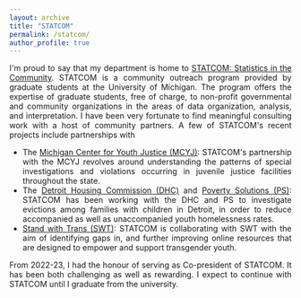 ```yaml
---
layout: archive
title: "STATCOM"
permalink: /statcom/
author_profile: true
---
```


<style>
body {
text-align: justify}
</style>


I'm proud to say that my department is home to [STATCOM: Statistics in the Community](https://sph.umich.edu/biostat/statcom/). STATCOM is a community outreach program provided by graduate students at the University of Michigan. The program offers the expertise of graduate students, free of charge, to non-profit governmental and community organizations in the areas of data organization, analysis, and interpretation. I have been very fortunate to find meaningful consulting work with a host of community partners. A few of STATCOM's recent projects include partnerships with 

- The [Michigan Center for Youth Justice (MCYJ)](https://www.miyouthjustice.org): STATCOM's partnership with the MCYJ revolves around understanding the patterns of special investigations and violations occurring in juvenile justice facilities throughout the state.
- The [Detroit Housing Commission (DHC)](https://www.dhcmi.org) and [Poverty Solutions (PS)](https://poverty.umich.edu): STATCOM has been working with the DHC and PS to investigate evictions among families with children in Detroit, in order to reduce accompanied as well as unaccompanied youth homelessness rates.
- [Stand with Trans (SWT)](https://standwithtrans.org): STATCOM is collaborating with SWT with the aim of identifying gaps in, and further improving online resources that are designed to empower and support transgender youth. 

From 2022-23, I had the honour of serving as Co-president of STATCOM. It has been both challenging as well as rewarding. I expect to continue with STATCOM until I graduate from the university. 


